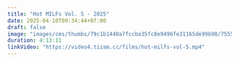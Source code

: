 ```yaml
---
title: "Hot MILFs Vol. 5 - 2025"
date: 2025-04-10T09:34:44+07:00
draft: false
image: "images/cms/thumbs/79c1b1440a7fccba35fc8e9496fe31165de99b98/75557_goryachie_milfy_5_240_335_0_70.jpg"
duration: 4:13:11
linkVideo: "https://video4.tizam.cc/films/hot-milfs-vol-5.mp4"
---
```

